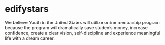 # edifystars
We believe Youth in the United States will utilize online mentorship program because the program will dramatically save students money, increase confidence, create a clear vision, self-discipline and experience meaningful life with a dream career.
